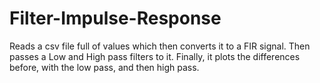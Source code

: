 # Filter-Impulse-Response
Reads a csv file full of values which then converts it to a FIR signal. Then passes a Low and High pass filters to it. Finally, it plots the differences before, with the low pass, and then high pass.
